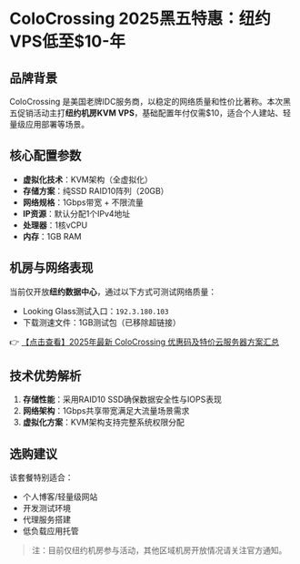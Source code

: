 # ColoCrossing 2025黑五特惠：纽约VPS低至$10-年

## 品牌背景
ColoCrossing 是美国老牌IDC服务商，以稳定的网络质量和性价比著称。本次黑五促销活动主打**纽约机房KVM VPS**，基础配置年付仅需$10，适合个人建站、轻量级应用部署等场景。

## 核心配置参数
- **虚拟化技术**：KVM架构（全虚拟化）
- **存储方案**：纯SSD RAID10阵列（20GB）
- **网络规格**：1Gbps带宽 + 不限流量
- **IP资源**：默认分配1个IPv4地址
- **处理器**：1核vCPU
- **内存**：1GB RAM

## 机房与网络表现
当前仅开放**纽约数据中心**，通过以下方式可测试网络质量：
- Looking Glass测试入口：`192.3.180.103`
- 下载测速文件：1GB测试包（已移除超链接）

👉 [【点击查看】2025年最新 ColoCrossing 优惠码及特价云服务器方案汇总](https://bit.ly/ColoCrossing)

## 技术优势解析
1. **存储性能**：采用RAID10 SSD确保数据安全性与IOPS表现
2. **网络架构**：1Gbps共享带宽满足大流量场景需求
3. **虚拟化方案**：KVM架构支持完整系统权限分配

## 选购建议
该套餐特别适合：
- 个人博客/轻量级网站
- 开发测试环境
- 代理服务搭建
- 低负载应用托管

> 注：目前仅纽约机房参与活动，其他区域机房开放情况请关注官方通知。